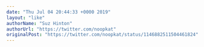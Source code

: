 ```yaml
---
date: "Thu Jul 04 20:44:33 +0000 2019"
layout: "like"
authorName: "Suz Hinton"
authorUrl: "https://twitter.com/noopkat"
originalPost: "https://twitter.com/noopkat/status/1146882511504461824"
---
```

